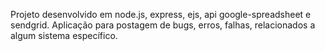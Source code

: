 Projeto desenvolvido em node.js, express, ejs, api google-spreadsheet e sendgrid. Aplicação para postagem de bugs, erros, falhas, relacionados a algum sistema específico.
